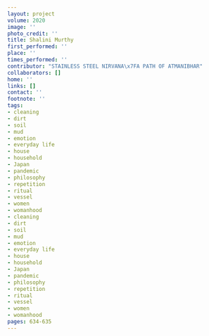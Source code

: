 ```yaml
---
layout: project
volume: 2020
image: ''
photo_credit: ''
title: Shalini Murthy
first_performed: ''
place: ''
times_performed: ''
contributor: "STAINLESS STEEL NIRVANA\x7FA PATH OF ATMANIBHAR"
collaborators: []
home: ''
links: []
contact: ''
footnote: ''
tags:
- cleaning
- dirt
- soil
- mud
- emotion
- everyday life
- house
- household
- Japan
- pandemic
- philosophy
- repetition
- ritual
- vessel
- women
- womanhood
- cleaning
- dirt
- soil
- mud
- emotion
- everyday life
- house
- household
- Japan
- pandemic
- philosophy
- repetition
- ritual
- vessel
- women
- womanhood
pages: 634-635
---
```





